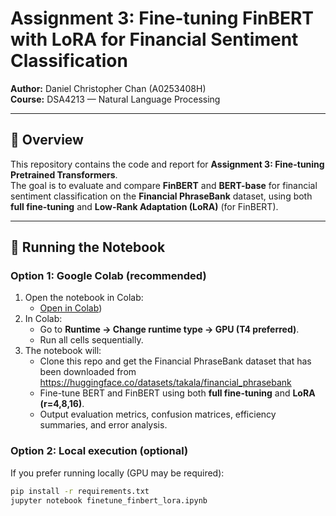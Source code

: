 # Assignment 3: Fine-tuning FinBERT with LoRA for Financial Sentiment Classification

**Author:** Daniel Christopher Chan (A0253408H)  
**Course:** DSA4213 — Natural Language Processing  

---

## 🧠 Overview
This repository contains the code and report for **Assignment 3: Fine-tuning Pretrained Transformers**.  
The goal is to evaluate and compare **FinBERT** and **BERT-base** for financial sentiment classification on the **Financial PhraseBank** dataset, using both **full fine-tuning** and **Low-Rank Adaptation (LoRA)** (for FinBERT).

---

## 🚀 Running the Notebook

### Option 1: Google Colab (recommended)
1. Open the notebook in Colab:
   - [Open in Colab]([https://colab.research.google.com/github/DanDmc/DSA4213_Assignment3_FinetuningBert/blob/main/DSA4213_Assignment3_A0253408H_Code.ipynb))
2. In Colab:
   - Go to **Runtime → Change runtime type → GPU (T4 preferred)**.
   - Run all cells sequentially.
3. The notebook will:
   - Clone this repo and get the Financial PhraseBank dataset that has been downloaded from https://huggingface.co/datasets/takala/financial_phrasebank
   - Fine-tune BERT and FinBERT using both **full fine-tuning** and **LoRA (r=4,8,16)**.
   - Output evaluation metrics, confusion matrices, efficiency summaries, and error analysis.

### Option 2: Local execution (optional)
If you prefer running locally (GPU may be required):
```bash
pip install -r requirements.txt
jupyter notebook finetune_finbert_lora.ipynb
